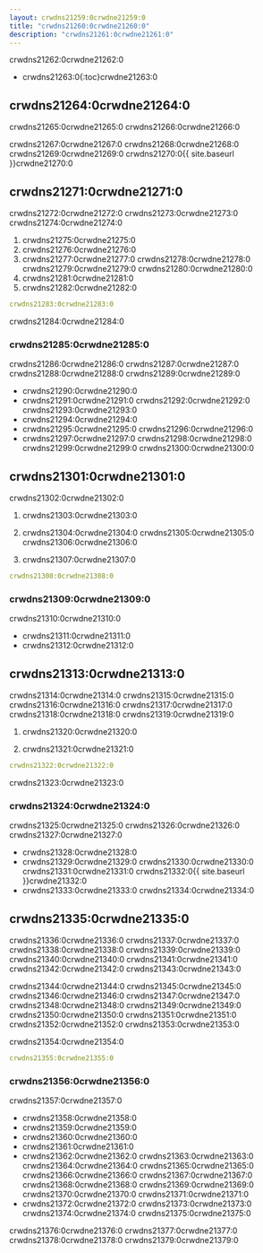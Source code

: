 ```yaml
---
layout: crwdns21259:0crwdne21259:0
title: "crwdns21260:0crwdne21260:0"
description: "crwdns21261:0crwdne21261:0"
---
```

crwdns21262:0crwdne21262:0

- crwdns21263:0{:toc}crwdne21263:0

## crwdns21264:0crwdne21264:0

crwdns21265:0crwdne21265:0 crwdns21266:0crwdne21266:0

crwdns21267:0crwdne21267:0 crwdns21268:0crwdne21268:0 crwdns21269:0crwdne21269:0 crwdns21270:0{{ site.baseurl }}crwdne21270:0

## crwdns21271:0crwdne21271:0

crwdns21272:0crwdne21272:0 crwdns21273:0crwdne21273:0 crwdns21274:0crwdne21274:0

1. crwdns21275:0crwdne21275:0
2. crwdns21276:0crwdne21276:0
3. crwdns21277:0crwdne21277:0 crwdns21278:0crwdne21278:0 crwdns21279:0crwdne21279:0 crwdns21280:0crwdne21280:0
4. crwdns21281:0crwdne21281:0
5. crwdns21282:0crwdne21282:0

```yaml
crwdns21283:0crwdne21283:0
```

crwdns21284:0crwdne21284:0

### crwdns21285:0crwdne21285:0

crwdns21286:0crwdne21286:0 crwdns21287:0crwdne21287:0 crwdns21288:0crwdne21288:0 crwdns21289:0crwdne21289:0

- crwdns21290:0crwdne21290:0
- crwdns21291:0crwdne21291:0 crwdns21292:0crwdne21292:0 crwdns21293:0crwdne21293:0
- crwdns21294:0crwdne21294:0
- crwdns21295:0crwdne21295:0 crwdns21296:0crwdne21296:0
- crwdns21297:0crwdne21297:0 crwdns21298:0crwdne21298:0 crwdns21299:0crwdne21299:0 crwdns21300:0crwdne21300:0

## crwdns21301:0crwdne21301:0

crwdns21302:0crwdne21302:0

1. crwdns21303:0crwdne21303:0

2. crwdns21304:0crwdne21304:0 crwdns21305:0crwdne21305:0 crwdns21306:0crwdne21306:0

3. crwdns21307:0crwdne21307:0

```yaml
crwdns21308:0crwdne21308:0
```

### crwdns21309:0crwdne21309:0

crwdns21310:0crwdne21310:0

- crwdns21311:0crwdne21311:0
- crwdns21312:0crwdne21312:0

## crwdns21313:0crwdne21313:0

crwdns21314:0crwdne21314:0 crwdns21315:0crwdne21315:0 crwdns21316:0crwdne21316:0 crwdns21317:0crwdne21317:0 crwdns21318:0crwdne21318:0 crwdns21319:0crwdne21319:0

1. crwdns21320:0crwdne21320:0

2. crwdns21321:0crwdne21321:0

```yaml
crwdns21322:0crwdne21322:0
```

crwdns21323:0crwdne21323:0

### crwdns21324:0crwdne21324:0

crwdns21325:0crwdne21325:0 crwdns21326:0crwdne21326:0 crwdns21327:0crwdne21327:0

- crwdns21328:0crwdne21328:0
- crwdns21329:0crwdne21329:0 crwdns21330:0crwdne21330:0 crwdns21331:0crwdne21331:0 crwdns21332:0{{ site.baseurl }}crwdne21332:0 
- crwdns21333:0crwdne21333:0 crwdns21334:0crwdne21334:0

## crwdns21335:0crwdne21335:0

crwdns21336:0crwdne21336:0 crwdns21337:0crwdne21337:0 crwdns21338:0crwdne21338:0 crwdns21339:0crwdne21339:0 crwdns21340:0crwdne21340:0 crwdns21341:0crwdne21341:0 crwdns21342:0crwdne21342:0 crwdns21343:0crwdne21343:0

crwdns21344:0crwdne21344:0 crwdns21345:0crwdne21345:0 crwdns21346:0crwdne21346:0 crwdns21347:0crwdne21347:0 crwdns21348:0crwdne21348:0 crwdns21349:0crwdne21349:0 crwdns21350:0crwdne21350:0 crwdns21351:0crwdne21351:0 crwdns21352:0crwdne21352:0 crwdns21353:0crwdne21353:0

crwdns21354:0crwdne21354:0

```yaml
crwdns21355:0crwdne21355:0

```

### crwdns21356:0crwdne21356:0

crwdns21357:0crwdne21357:0

- crwdns21358:0crwdne21358:0
- crwdns21359:0crwdne21359:0
- crwdns21360:0crwdne21360:0
- crwdns21361:0crwdne21361:0
- crwdns21362:0crwdne21362:0 crwdns21363:0crwdne21363:0 crwdns21364:0crwdne21364:0 crwdns21365:0crwdne21365:0 crwdns21366:0crwdne21366:0 crwdns21367:0crwdne21367:0 crwdns21368:0crwdne21368:0 crwdns21369:0crwdne21369:0 crwdns21370:0crwdne21370:0 crwdns21371:0crwdne21371:0
- crwdns21372:0crwdne21372:0 crwdns21373:0crwdne21373:0 crwdns21374:0crwdne21374:0 crwdns21375:0crwdne21375:0

crwdns21376:0crwdne21376:0 crwdns21377:0crwdne21377:0 crwdns21378:0crwdne21378:0 crwdns21379:0crwdne21379:0